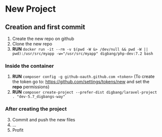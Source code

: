 # New Project

## Creation and first commit
1. Create the new repo on github
2. Clone the new repo
3. **RUN** `docker run -it --rm -v $(pwd -W &> /dev/null && pwd -W || pwd):/usr/src/myapp -w="/usr/src/myapp" digbang/php-dev:7.2 bash`

### Inside the container
1. **RUN** `composer config -g github-oauth.github.com <token>`
(To create the token go to: https://github.com/settings/tokens/new and set the **repo** permissions)
2. **RUN** `composer create-project --prefer-dist digbang/laravel-project . "dev-5.7_digbangs-way"`

### After creating the project
3. Commit and push the new files
4. ...
5. Profit
